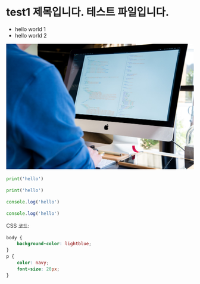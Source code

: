 # test1 제목입니다. 테스트 파일입니다.

* hello world 1
* hello world 2

![개발 이미지](img/thumbnail0130.jpg)

```python
print('hello')
```

```py
print('hello')
```

```javascript
console.log('hello')
```

```js
console.log('hello')
```

CSS 코드:
```css
body {
    background-color: lightblue;
}
p {
    color: navy;
    font-size: 20px;
}
```
